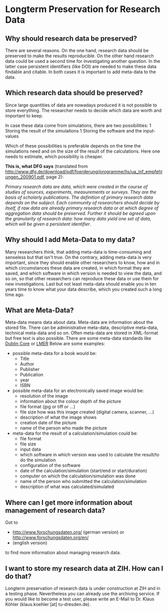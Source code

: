 # Longterm Preservation for Research Data

## Why should research data be preserved?

There are several reasons. On the one hand, research data should be preserved to make the results
reproducible. On the other hand research data could be used a second time for investigating another
question. In the latter case persistent identifiers (like DOI) are needed to make these data
findable and citable. In both cases it is important to add meta-data to the data.

## Which research data should be preserved?

Since large quantities of data are nowadays produced it is not possible to store everything. The
researcher needs to decide which data are worth and important to keep.

In case these data come from simulations, there are two possibilities: 1 Storing the result of the
simulations 1 Storing the software and the input-values

Which of these possibilities is preferable depends on the time the simulations need and on the size
of the result of the calculations. Here one needs to estimate, which possibility is cheaper.

**This is, what DFG says** (translated from
<http://www.dfg.de/download/pdf/foerderung/programme/lis/ua_inf_empfehlungen_200901.pdf>, page 2):

*Primary research data are data, which were created in the course* *of studies of sources,
experiments, measurements or surveys. They are the* *basis of scholarly publications*. *The
definition of primary research data depends on the subject*. *Each community of researchers should
decide by itself, if raw data are* *already primary research data or at which degree of aggregation
data* *should be preserved. Further it should be agreed upon the granularity* *of research data: how
many data yield one set of data, which will be* *given a persistent identifier*.

## Why should I add Meta-Data to my data?

Many researchers think, that adding meta-data is time-consuming and senseless but that isn't true.
On the contrary, adding meta-data is very important, since they should enable other researchers to
know, how and in which circumstances these data are created, in which format they are saved, and
which software in which version is needed to view the data, and so on, so that other researchers can
reproduce these data or use them for new investigations. Last but not least meta-data should enable
you in ten years time to know what your data describe, which you created such a long time ago.

## What are Meta-Data?

Meta-data means data about data. Meta-data are information about the stored file. There can be
administrative meta-data, descriptive meta-data, technical meta-data and so on. Often meta-data are
stored in XML-format but free text is also possible. There are some meta-data standards like
[Dublin Core](http://dublincore.org/) or
[LMER](https://www.dnb.de/DE/Professionell/Standardisierung/Standards/_content/lmer_uof_akk.html)
Below are some examples:

- possible meta-data for a book would be:
  - Title
  - Author
  - Publisher
  - Publication
  - year
  - ISBN
- possible meta-data for an electronically saved image would be:
  - resolution of the image
  - information about the colour depth of the picture
  - file format (jpg or tiff or ...)
  - file size how was this image created (digital camera, scanner, ...)
  - description of what the image shows
  - creation date of the picture
  - name of the person who made the picture
- meta-data for the result of a calculation/simulation could be:
  - file format
  - file size
  - input data
  - which software in which version was used to calculate the result/to do the simulation
  - configuration of the software
  - date of the calculation/simulation (start/end or start/duration)
  - computer on which the calculation/simulation was done
  - name of the person who submitted the calculation/simulation
  - description of what was calculated/simulated

## Where can I get more information about management of research data?

Got to

-   <http://www.forschungsdaten.org/> (german version) or <http://www.forschungsdaten.org/en/>
-   (english version)

to find more information about managing research data.

## I want to store my research data at ZIH. How can I do that?

Longterm preservation of research data is under construction at ZIH and in a testing phase.
Nevertheless you can already use the archiving service. If you would like to become a test
user, please write an E-Mail to Dr. Klaus Köhler (klaus.koehler \[at\] tu-dresden.de).
